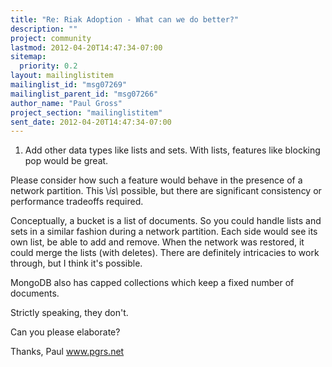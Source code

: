 ```yaml
---
title: "Re: Riak Adoption - What can we do better?"
description: ""
project: community
lastmod: 2012-04-20T14:47:34-07:00
sitemap:
  priority: 0.2
layout: mailinglistitem
mailinglist_id: "msg07269"
mailinglist_parent_id: "msg07266"
author_name: "Paul Gross"
project_section: "mailinglistitem"
sent_date: 2012-04-20T14:47:34-07:00
---
```


1. Add other data types like lists and sets. With lists, features
like blocking pop would be great.


Please consider how such a feature would behave in the presence of a
network partition. This \\*is\\* possible, but there are significant
consistency or performance tradeoffs required.

Conceptually, a bucket is a list of documents. So you could handle lists 
and sets in a similar fashion during a network partition. Each side 
would see its own list, be able to add and remove. When the network was 
restored, it could merge the lists (with deletes). There are definitely 
intricacies to work through, but I think it's possible.

MongoDB also has capped collections which keep a fixed number of
documents.


Strictly speaking, they don't.


Can you please elaborate?

Thanks,
Paul
www.pgrs.net

